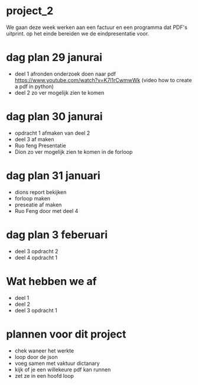 # project_2
We gaan deze week werken aan een factuur en een programma dat PDF's uitprint. op het einde bereiden we de eindpresentatie voor.

# dag plan 29 janurai
- deel 1 afronden onderzoek doen naar pdf
  https://www.youtube.com/watch?v=K7l1rCwmwWk (video how to create a pdf in python)
- deel 2 zo ver mogelijk zien te komen
# dag plan 30 janurai
- opdracht 1 afmaken van deel 2
- deel 3 af maken
- Ruo feng Presentatie
- Dion zo ver mogelijk zien te komen in de forloop

# dag plan 31 januari
- dions report bekijken
-  forloop maken
-  preseatie af maken
-  Ruo Feng door met deel 4
# dag plan 3 feberuari 
- deel 3 opdracht 2
- deel 4 opdracht 1
# Wat hebben we af
- deel 1
- deel 2
- deel 3 opdracht 1
  
# plannen voor dit project 
- chek waneer het werkte
- loop door de json
- voeg samen met vaktuur dictanary
- kijk of je een willekeure pdf kan runnen
- zet ze in een hoofd loop
